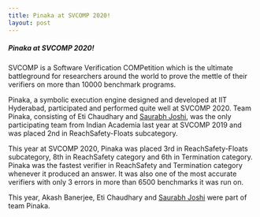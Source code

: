 ```yaml
---
title: Pinaka at SVCOMP 2020!
layout: post
---
```


##### **Pinaka at SVCOMP 2020!**

SVCOMP is a Software Verification COMPetition which is the ultimate battleground for researchers around the world to prove the mettle of their verifiers on more than 10000 benchmark programs.

Pinaka, a symbolic execution engine designed and developed at IIT Hyderabad, participated and performed quite well at SVCOMP 2020. Team Pinaka, consisting of Eti Chaudhary and [Saurabh Joshi](https://sbjoshi.github.io), was the only participating team from Indian Academia last year at SVCOMP 2019 and was placed 2nd in ReachSafety-Floats subcategory.

This year at SVCOMP 2020, Pinaka was placed 3rd in ReachSafety-Floats subcategory, 8th in ReachSafety category and 6th in Termination category. Pinaka was the fastest verifier in ReachSafety and Termination category whenever it produced an answer. It was also one of the most accurate verifiers with only 3 errors in more than 6500 benchmarks it was run on.

This year, Akash Banerjee, Eti Chaudhary and [Saurabh Joshi](https://sbjoshi.github.io) were part of team Pinaka.
